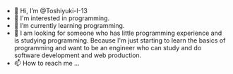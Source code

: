 - 👋 Hi, I’m @Toshiyuki-I-13
- 👀 I'm interested in programming.
- 🌱 I’m currently learning programming.
- 💞️ I am looking for someone who has little programming experience and is studying programming. Because I'm just starting to learn the basics of programming and want to be an engineer who can study and do software development and web production.
- 📫 How to reach me ...

<!---
Toshiyuki-I-13/Toshiyuki-I-13 is a ✨ special ✨ repository because its `README.md` (this file) appears on your GitHub profile.
You can click the Preview link to take a look at your changes.
--->
